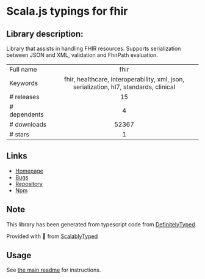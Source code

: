 
# Scala.js typings for fhir


## Library description:
Library that assists in handling FHIR resources. Supports serialization between JSON and XML, validation and FhirPath evaluation.

|                    |                 |
| ------------------ | :-------------: |
| Full name          | fhir |
| Keywords           | fhir, healthcare, interoperability, xml, json, serialization, hl7, standards, clinical |
| # releases         | 15 |
| # dependents       | 4 |
| # downloads        | 52367 |
| # stars            | 1 |

## Links
- [Homepage](https://github.com/lantanagroup/FHIR.js#readme)
- [Bugs](https://github.com/lantanagroup/FHIR.js/issues)
- [Repository](https://github.com/lantanagroup/FHIR.js)
- [Npm](https://www.npmjs.com/package/fhir)
    


## Note
This library has been generated from typescript code from [DefinitelyTyped](https://definitelytyped.org).

Provided with :purple_heart: from [ScalablyTyped](https://github.com/oyvindberg/ScalablyTyped)

## Usage
See [the main readme](../../readme.md) for instructions.


